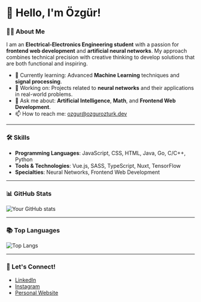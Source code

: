 # 👋 Hello, I'm Özgür!

### 👨‍💻 About Me
I am an **Electrical-Electronics Engineering student** with a passion for **frontend web development** and **artificial neural networks**. My approach combines technical precision with creative thinking to develop solutions that are both functional and inspiring.

- 🌱 Currently learning: Advanced **Machine Learning** techniques and **signal processing**.
- 🔭 Working on: Projects related to **neural networks** and their applications in real-world problems.
- 💬 Ask me about: **Artificial Intelligence**, **Math**, and **Frontend Web Development**.
- 📫 How to reach me: [ozgur@ozgurozturk.dev](mailto:ozgur@ozgurozturk.dev)

---

### 🛠️ Skills
- **Programming Languages**: JavaScript, CSS, HTML, Java, Go, C/C++, Python
- **Tools & Technologies**: Vue.js, SASS, TypeScript, Nuxt, TensorFlow
- **Specialties**: Neural Networks, Frontend Web Development

---

### 📊 GitHub Stats
![Your GitHub stats](https://github-readme-stats.vercel.app/api?username=bestinspire&show_icons=true&theme=radical)

---

### 📚 Top Languages
![Top Langs](https://github-readme-stats.vercel.app/api/top-langs/?username=bestinspire&layout=compact)

---

### 🤝 Let's Connect!
- [LinkedIn](www.linkedin.com/in/özgür-öztürk-a3071325a)
- [Instagram](https://instagram.com/ozguroztrkk)
- [Personal Website](https://ozgurozturk.dev)
